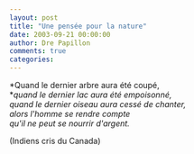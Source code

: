 ```yaml
---
layout: post
title: "Une pensée pour la nature"
date: 2003-09-21 00:00:00
author: Dre Papillon
comments: true
categories: 
---
```



*Quand le dernier arbre aura été coupé, <BR>**quand le dernier lac aura été empoisonné, <BR>quand le dernier oiseau aura cessé de chanter, <BR>alors l'homme se rendre compte <BR>qu'il ne peut se nourrir d'argent.*

(Indiens cris du Canada)
